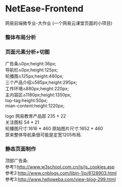 # NetEase-Frontend
网易前端微专业-大作业
(一个网易云课堂页面的小项目)

### 整体布局分析

### 页面元素分析+切图
广告条:top:0px;height:36px;  
导航栏:top:0px;height:125px;  
轮播图:top:125px;height:460px;  
三个产品介绍:top:585px;height:295px;  
工作环境:top:880px;height:220px;  
主内容区:top:1180px;height:1350px;  
	top-tag:height:50px;  
	mian-content:height:1220px;  

logo 网易教育产品部 235 * 22     
关注图标 54 * 21    
轮播图尺寸:1616 * 460  原始图片尺寸:1652 * 460  
原来整体导航条很可能是定宽1205布局.  
### 静态页面制作
顶部广告条:  
	参考1:http://www.w3school.com.cn/js/js_cookies.asp  
	参考2:http://www.cnblogs.com/libin-1/p/6128903.html   
	参考3:http://www.helloweba.com/view-blog-299.html 
	